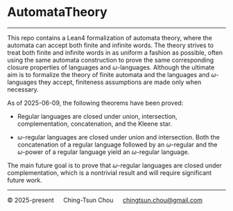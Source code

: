 
# AutomataTheory

--------------------------------

This repo contains a Lean4 formalization of automata theory,
where the automata can accept both finite and infinite words.
The theory strives to treat both finite and infinite words in
as uniform a fashion as possible, often using the same automata
construction to prove the same corresponding closure properties
of languages and $\omega$-languages.
Although the ultimate aim is to formalize the theory of finite
automata and the languages and $\omega$-languages they accept,
finiteness assumptions are made only when necessary.

As of 2025-06-09, the following theorems have been proved:

* Regular languages are closed under union, intersection, complementation,
  concatenation, and the Kleene star.

* $\omega$-regular languages are closed under union and intersection.
  Both the concatenation of a regular language followed by an $\omega$-regular
  and the $\omega$-power of a regular language yield an $\omega$-regular language.

The main future goal is to prove that $\omega$-regular languages are closed
under complementation, which is a nontrivial result and will require
significant future work.

--------------------------------

&copy; 2025-present &emsp; Ching-Tsun Chou &emsp; <chingtsun.chou@gmail.com>
